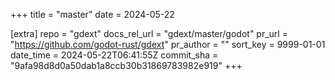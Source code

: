 +++
title = "master"
date = 2024-05-22

[extra]
repo = "gdext"
docs_rel_url = "gdext/master/godot"
pr_url = "https://github.com/godot-rust/gdext"
pr_author = ""
sort_key = 9999-01-01
date_time = 2024-05-22T06:41:55Z
commit_sha = "9afa98d8d0a50dab1a8ccb30b31869783982e919"
+++


